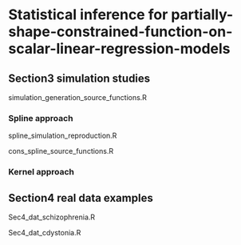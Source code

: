 # Statistical inference for partially-shape-constrained-function-on-scalar-linear-regression-models

## Section3 simulation studies
simulation_generation_source_functions.R

### Spline approach
spline_simulation_reproduction.R


cons_spline_source_functions.R

### Kernel approach



## Section4 real data examples
Sec4_dat_schizophrenia.R


Sec4_dat_cdystonia.R
